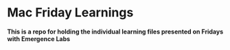 # Mac Friday Learnings
<strong>This is a repo for holding the individual learning files presented on Fridays with
Emergence Labs</strong>
